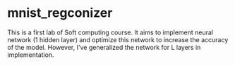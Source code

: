 # mnist_regconizer
This is a first lab of Soft computing course. It aims to implement neural network (1 hidden layer) and optimize this network to increase the accuracy of the model. However, I've generalized the network for L layers in implementation.
